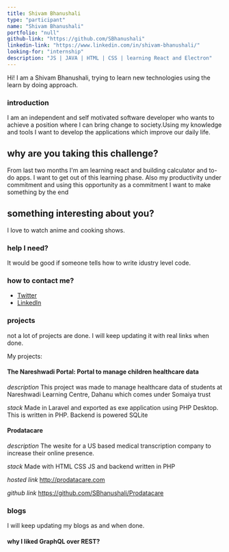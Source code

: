 ```yaml
---
title: Shivam Bhanushali
type: "participant"
name: "Shivam Bhanushali"
portfolio: "null"
github-link: "https://github.com/SBhanushali"
linkedin-link: "https://www.linkedin.com/in/shivam-bhanushali/"
looking-for: "internship"
description: "JS | JAVA | HTML | CSS | learning React and Electron"
---
```


Hi! I am a Shivam Bhanushali, trying to learn new technologies using the learn by doing approach.

### introduction

I am an independent and self motivated software developer who wants to achieve a position where I can bring change to society.Using my knowledge and tools I want to develop the applications which improve our daily life.

## why are you taking this challenge?

From last two months I'm am learning react and building calculator and to-do apps. I want to get out of this learning phase. Also my productivity under commitment and using this opportunity as a commitment I want to make something by the end

## something interesting about you?

I love to watch anime and cooking shows.

### help I need?

It would be good if someone tells how to write idustry level code.

### how to contact me?

- [Twitter](https://twitter.com/Shivbhanushali)
- [LinkedIn](https://www.linkedin.com/in/shivam-bhanushali/)

### projects

not a lot of projects are done. I will keep updating it with real links when done.

My projects:

#### The Nareshwadi Portal: Portal to manage children healthcare data

_description_ This project was made to manage healthcare data of students at Nareshwadi Learning Centre, Dahanu which comes under Somaiya trust

_stack_ Made in Laravel and exported as exe application using PHP Desktop. This is written in PHP. Backend is powered SQLite

#### Prodatacare

_description_ The wesite for a US based medical transcription company to increase their online presence.

_stack_ Made with HTML CSS JS and backend written in PHP

_hosted link_ http://prodatacare.com

_github link_ https://github.com/SBhanushali/Prodatacare

### blogs

I will keep updating my blogs as and when done.

#### why I liked GraphQL over REST?
